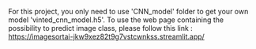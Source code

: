 For this project, you only need to use 'CNN_model' folder to get your own model 'vinted_cnn_model.h5'. 
To use the web page containing the possibility to predict image class, please follow this link : https://imagesortai-jkw9xez82t9g7vstcwnkss.streamlit.app/
